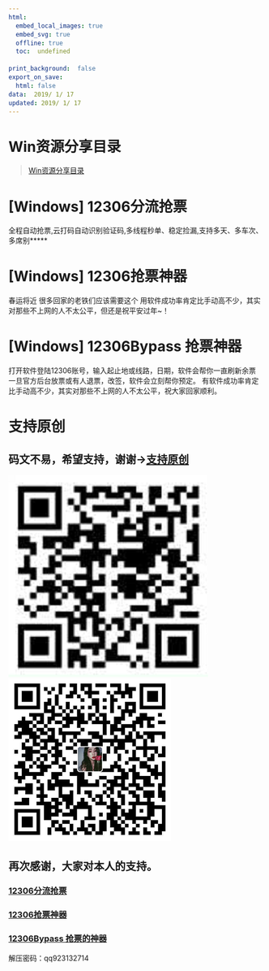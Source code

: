 ```yaml
---
html:
  embed_local_images: true
  embed_svg: true
  offline: true
  toc:  undefined

print_background:  false
export_on_save:
  html: false
data:  2019/ 1/ 17
updated: 2019/ 1/ 17
---
```


# Win资源分享目录

> [Win资源分享目录](https://blog.csdn.net/qq923132714/article/details/83108491 "Win资源分享目录")

# [Windows] 12306分流抢票

全程自动抢票,云打码自动识别验证码,多线程秒单、稳定捡漏,支持多天、多车次、多席别*****

# [Windows] 12306抢票神器

春运将近 很多回家的老铁们应该需要这个 用软件成功率肯定比手动高不少，其实对那些不上网的人不太公平，但还是祝平安过年~！


# [Windows] 12306Bypass 抢票神器

打开软件登陆12306账号，输入起止地或线路，日期，软件会帮你一直刷新余票
一旦官方后台放票或有人退票，改签，软件会立刻帮你预定。
有软件成功率肯定比手动高不少，其实对那些不上网的人不太公平，祝大家回家顺利。

# 支持原创
## 码文不易，希望支持，谢谢->**[支持原创](http://blog.csdn.net/qq923132714/article/details/79399145)**
![微信支付](https://raw.githubusercontent.com/923132714/my_picture/master/blog/support/weixin.png)![微信支付](https://raw.githubusercontent.com/923132714/my_picture/master/blog/support/支付宝.png)
## 再次感谢，大家对本人的支持。

### [12306分流抢票](http://u16848854.ctfile.net/fs/16848854-331592581 "12306分流抢票")

### [12306抢票神器](http://u16848854.ctfile.net/fs/16848854-331901451 "12306抢票神器")

### [12306Bypass 抢票的神器](http://u16848854.ctfile.net/fs/16848854-331914510 "12306Bypass 抢票的神器")

解压密码：qq923132714
